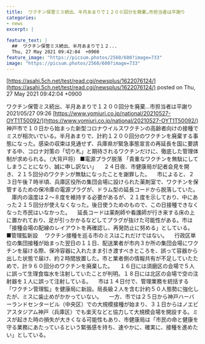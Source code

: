 ```yaml
---
title:  ワクチン保管ミス続出、半月あまりで１２００回分を廃棄…市担当者は平謝り  
categories:
- news
excerpt: |
  
feature_text: |
  ##  ワクチン保管ミス続出、半月あまりで１２...
  Thu, 27 May 2021 09:42:04  +0900
feature_image: "https://picsum.photos/2560/600?image=733"
image: "https://picsum.photos/2560/600?image=733"
---
```


[https://asahi.5ch.net/test/read.cgi/newsplus/1622076124/](https://asahi.5ch.net/test/read.cgi/newsplus/1622076124/)
posted on Thu, 27 May 2021 09:42:04  +0900

<!--more-->

ワクチン保管ミス続出、半月あまりで１２００回分を廃棄…市担当者は平謝り 2021/05/27 09:26 [https://www.yomiuri.co.jp/national/20210527-OYT1T50092/](https://www.yomiuri.co.jp/national/20210527-OYT1T50092/) 　神戸市で１０日から始まった新型コロナウイルスワクチンの高齢者向けの接種でミスが相次いでいる。半月あまりで、計約１２００回分のワクチンを廃棄する事態になった。感染の収束は見通せず、兵庫県が緊急事態宣言の再延長を国に要請する中、コロナ対策の「切り札」と期待されるワクチンだけに、徹底した管理体制が求められる。（大背戸将） ■電源プラグ脱落 「貴重なワクチンを無駄にしてしまうことになり、誠に申し訳ない」 　２４日夜、市健康局が記者会見を開き、２１５回分のワクチンが無駄になったことを謝罪した。 　市によると、２３日午後７時半頃、兵庫区役所の集団会場に設けられた薬剤室で、ワクチンを保管するための保冷庫の電源プラグが、ドラム型の延長コードから脱落していた。 　庫内の温度は２〜８度を維持する必要があるが、２１度を示しており、中にあった２１５回分が使えなくなった。後日使うためのもので、この日接種できなくなった市民はいなかった。 　延長コードは薬剤師や看護師が行き来する床の上に置かれており、足が引っかかるなどしてプラグが抜けた可能性がある。市は「接種会場の配線のレイアウトを再確認し、再発防止に努める」としている。 ■管理監新設 　ワクチン接種を巡る市のミスはこれだけではない。 　行政区単位の集団接種が始まった翌日の１１日、配送業者が市内３か所の集団会場にワクチンを届ける際、保冷容器に入れたまま引き渡すべきところを、誤って容器から出した状態で届け、約２時間放置した。市と業者側の情報共有が不足していたためで、計９６０回分のワクチンを廃棄した。 　１６日には須磨区の会場で５人に誤って生理食塩水を注射していたことが判明。１８日には北区の会場で空の注射器を１人に誤って注射している。 　市は１４日付で、管理業務を統括する「ワクチン管理監」を健康局に新設。局長級２人を含む計約５０人態勢に強化したが、ミスに歯止めがかかっていない。 　一方、市では２５日から神戸ハーバーランドセンタービル（中央区）での大規模接種が始まり、３１日からはノエビアスタジアム神戸（兵庫区）でも楽天などと協力して大規模会場を開設する。ミスが起きた時の損失が大きくなる可能性もあり、市健康局は「市民の命と健康を守る業務にあたっているという緊張感を持ち、速やかに、確実に、接種を進めたい」としている。
